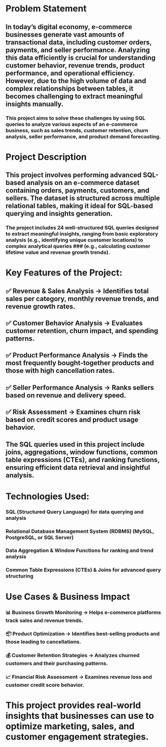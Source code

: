 # Problem Statement
## In today’s digital economy, e-commerce businesses generate vast amounts of transactional data, including customer orders, payments, and seller performance. Analyzing this data efficiently is crucial for understanding customer behavior, revenue trends, product performance, and operational efficiency. However, due to the high volume of data and complex relationships between tables, it becomes challenging to extract meaningful insights manually.
### This project aims to solve these challenges by using SQL queries to analyze various aspects of an e-commerce business, such as sales trends, customer retention, churn analysis, seller performance, and product demand forecasting.

# Project Description
## This project involves performing advanced SQL-based analysis on an e-commerce dataset containing orders, payments, customers, and sellers. The dataset is structured across multiple relational tables, making it ideal for SQL-based querying and insights generation.
### The project includes 24 well-structured SQL queries designed to extract meaningful insights, ranging from basic exploratory analysis (e.g., identifying unique customer locations) to complex analytical queries ### (e.g., calculating customer lifetime value and revenue growth trends).

# Key Features of the Project:
## ✅ Revenue & Sales Analysis → Identifies total sales per category, monthly revenue trends, and revenue growth rates.
## ✅ Customer Behavior Analysis → Evaluates customer retention, churn impact, and spending patterns.
## ✅ Product Performance Analysis → Finds the most frequently bought-together products and those with high cancellation rates.
## ✅ Seller Performance Analysis → Ranks sellers based on revenue and delivery speed.
## ✅ Risk Assessment → Examines churn risk based on credit scores and product usage behavior.
## The SQL queries used in this project include joins, aggregations, window functions, common table expressions (CTEs), and ranking functions, ensuring efficient data retrieval and insightful analysis.

# Technologies Used:
### SQL (Structured Query Language) for data querying and analysis
### Relational Database Management System (RDBMS) (MySQL, PostgreSQL, or SQL Server)
### Data Aggregation & Window Functions for ranking and trend analysis
### Common Table Expressions (CTEs) & Joins for advanced query structuring
# Use Cases & Business Impact
### 📊 Business Growth Monitoring → Helps e-commerce platforms track sales and revenue trends.
### 📦 Product Optimization → Identifies best-selling products and those leading to cancellations.
### 💰 Customer Retention Strategies → Analyzes churned customers and their purchasing patterns.
### 📈 Financial Risk Assessment → Examines revenue loss and customer credit score behavior.

# This project provides real-world insights that businesses can use to optimize marketing, sales, and customer engagement strategies.

